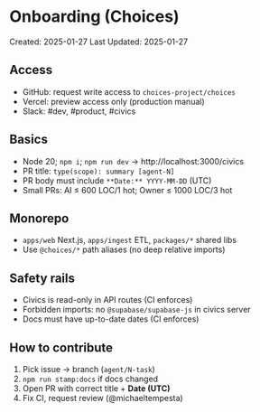 # Onboarding (Choices)

Created: 2025-01-27
Last Updated: 2025-01-27

## Access
- GitHub: request write access to `choices-project/choices`
- Vercel: preview access only (production manual)
- Slack: #dev, #product, #civics

## Basics
- Node 20; `npm i`; `npm run dev` → http://localhost:3000/civics
- PR title: `type(scope): summary [agent-N]`
- PR body must include `**Date:** YYYY-MM-DD` (UTC)
- Small PRs: AI ≤ 600 LOC/1 hot; Owner ≤ 1000 LOC/3 hot

## Monorepo
- `apps/web` Next.js, `apps/ingest` ETL, `packages/*` shared libs
- Use `@choices/*` path aliases (no deep relative imports)

## Safety rails
- Civics is read-only in API routes (CI enforces)
- Forbidden imports: no `@supabase/supabase-js` in civics server
- Docs must have up-to-date dates (CI enforces)

## How to contribute
1) Pick issue → branch (`agent/N-task`)  
2) `npm run stamp:docs` if docs changed  
3) Open PR with correct title + **Date (UTC)**  
4) Fix CI, request review (@michaeltempesta)
